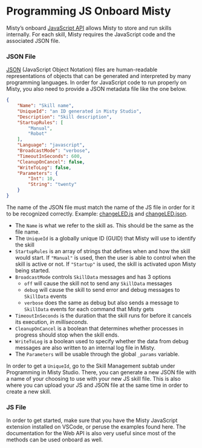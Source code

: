 # Programming JS Onboard Misty

Misty’s onboard [JavaScript API](https://github.com/MistyCommunity/Documentation/blob/master/src/content/misty-i/coding-misty/local-skill-architecture.md) allows Misty to store and run skills internally. For each skill, Misty requires the JavaScript code and the associated JSON file.

### JSON File

[JSON](https://en.wikipedia.org/wiki/JSON) (JavaScript Object Notation) files are human-readable representations of objects that can be generated and interpreted by many programming languages. In order for JavaScript code to run properly on Misty, you also need to provide a JSON metadata file like the one below.

```json
{
    "Name": "Skill name",
    "UniqueId": "an ID generated in Misty Studio",
    "Description": "Skill description",
    "StartupRules": [
        "Manual",
        "Robot"
    ],
    "Language": "javascript",
    "BroadcastMode": "verbose",
    "TimeoutInSeconds": 600,
    "CleanupOnCancel": false,
    "WriteToLog": false,
    "Parameters": {
        "Int": 10,
        "String": "twenty"
    }
}
```

The name of the JSON file must match the name of the JS file in order for it to be recognized correctly. Example: [changeLED.js](https://drive.google.com/file/d/1YIqds9UXXRbPQEMnumVmRlGmb4xZ4U_P/view?usp=drive_link) and [changeLED.json](https://drive.google.com/file/d/1Su8y1055ajkbjfsF9wWuViMYePSEHMpv/view?usp=drive_link).

- The `Name` is what we refer to the skill as. This should be the same as the file name.
- The `UniqueId` is a globally unique ID (GUID) that Misty will use to identify the skill
- `StartupRules` is an array of strings that defines when and how the skill would start. If `"Manual"` is used, then the user is able to control when the skill is active or not. If `"Startup"` is used, the skill is activated upon Misty being started.
- `BroadcastMode` controls `SkillData` messages and has 3 options
  - `off` will cause the skill not to send any `SkillData` messages
  - `debug` will cause the skill to send error and debug messages to `SkillData` events
  - `verbose` does the same as debug but also sends a message to `SkillData` events for each command that Misty gets
- `TimeoutInSeconds` is the duration that the skill runs for before it cancels its execution, _in milliseconds._
- `CleanupOnCancel` is a boolean that determines whether processes in progress should stop when the skill ends.
- `WriteToLog` is a boolean used to specify whether the data from debug messages are also written to an internal log file in Misty.
- The `Parameters` will be usable through the global `_params` variable. 

In order to get a `UniqueId`, go to the Skill Management subtab under Programming in Misty Studio. There, you can generate a new JSON file with a name of your choosing to use with your new JS skill file. This is also where you can upload your JS and JSON file at the same time in order to create a new skill.

### JS File

In order to get started, make sure that you have the Misty JavaScript extension installed on VSCode, or peruse the examples found here. The documentation for the Web API is also very useful since most of the methods can be used onboard as well.
